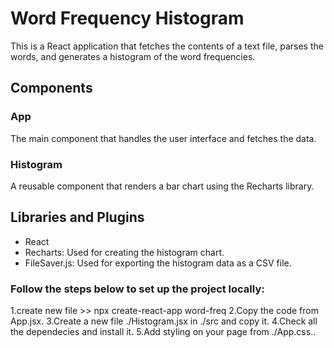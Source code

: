 # Word Frequency Histogram

This is a React application that fetches the contents of a text file, parses the words, and generates a histogram of the word frequencies.

## Components

### App

The main component that handles the user interface and fetches the data.

### Histogram

A reusable component that renders a bar chart using the Recharts library.

## Libraries and Plugins

- React
- Recharts: Used for creating the histogram chart.
- FileSaver.js: Used for exporting the histogram data as a CSV file.

### Follow the steps below to set up the project locally:
1.create new file >> npx create-react-app word-freq
2.Copy the code from App.jsx.
3.Create a new file ./Histogram.jsx in ./src and copy it.
4.Check all the dependecies and install it.
5.Add styling on your page from ./App.css..
